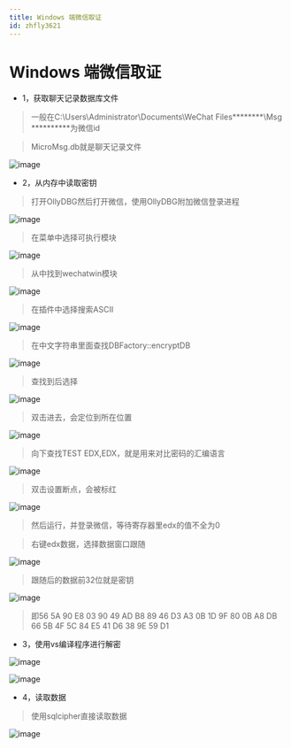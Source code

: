 ```yaml
---
title: Windows 端微信取证
id: zhfly3621
---
```


# Windows 端微信取证

*   1，获取聊天记录数据库文件

> 一般在C:\Users\Administrator\Documents\WeChat Files********\Msg
> **********为微信id

> MicroMsg.db就是聊天记录文件

![image](../img/e6a096e4dbfa7a2faf8a00fc6dd401dd.png)

*   2，从内存中读取密钥

> 打开OllyDBG然后打开微信，使用OllyDBG附加微信登录进程

![image](../img/a6cba84cc628fcba5328d3e7ca5c7ae5.png)

> 在菜单中选择可执行模块

![image](../img/2b53ae2dcb98bce5e3a67b21596a5f38.png)

> 从中找到wechatwin模块

![image](../img/10f6a2b8633265569db7f9f8812aa034.png)

> 在插件中选择搜索ASCII

![image](../img/f2288ee92e09e67265f37da12029ac98.png)

> 在中文字符串里面查找DBFactory::encryptDB

![image](../img/a1388c10f4cc614e149bd0bc7bb23f98.png)

> 查找到后选择

![image](../img/c67cc4fd6eaaa7d891ec04d9ac0f9037.png)

> 双击进去，会定位到所在位置

![image](../img/344d8e550626faa4da7f2d32b0f7869f.png)

> 向下查找TEST EDX,EDX，就是用来对比密码的汇编语言

![image](../img/f77eac7ffa3ba3effa887e6a980dd912.png)

> 双击设置断点，会被标红

![image](../img/cb9f253ea20311fe482a9aa08c2430c3.png)

> 然后运行，并登录微信，等待寄存器里edx的值不全为0

> 右键edx数据，选择数据窗口跟随

![image](../img/e928cf7f778be3272a366497798fe6ed.png)

> 跟随后的数据前32位就是密钥

![image](../img/490e7e43fd805fa994ca141085d8973d.png)

> 即56 5A 90 E8 03 90 49 AD B8 89 46 D3 A3 0B 1D 9F 80 0B A8 DB 66 5B 4F 5C 84 E5 41 D6 38 9E 59 D1

*   3，使用vs编译程序进行解密

![image](../img/70cdd73962a1a92155fce928b724efa8.png)

![image](../img/aa1948483022310eefd3ae239349505b.png)

*   4，读取数据

> 使用sqlcipher直接读取数据

![image](../img/2500d6c3364cc09e6fb81e63b7c77fa7.png)